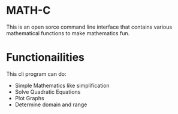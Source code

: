 # MATH-C
This is an open sorce command line interface that contains various mathematical functions to make mathematics fun.

# Functionailities
This cli program can do:
- Simple Mathematics like simplification
- Solve Quadratic Equations
- Plot Graphs
- Determine domain and range